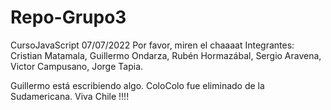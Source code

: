 # Repo-Grupo3
CursoJavaScript 07/07/2022
Por favor, miren el chaaaat
Integrantes:
Cristian Matamala, Guillermo Ondarza, Rubén Hormazábal, Sergio Aravena, Victor Campusano, Jorge Tapia.

Guillermo está escribiendo algo.   ColoColo fue eliminado de la Sudamericana.  Viva Chile !!!!

